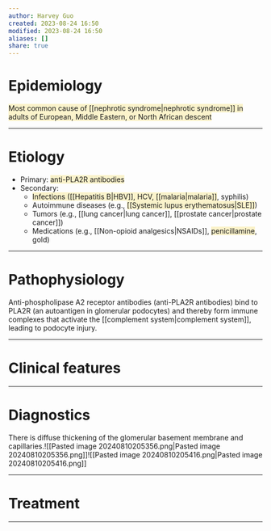 ```yaml
---
author: Harvey Guo
created: 2023-08-24 16:50
modified: 2023-08-24 16:50
aliases: []
share: true
---
```

# Epidemiology
<span style="background:rgba(240, 200, 0, 0.2)">Most common cause of [[nephrotic syndrome|nephrotic syndrome]] in adults of European, Middle Eastern, or North African descent</span>

---
# Etiology
- Primary: <span style="background:rgba(240, 200, 0, 0.2)">anti-PLA2R antibodies</span>
- Secondary:
	- <span style="background:rgba(240, 200, 0, 0.2)">Infections ([[Hepatitis B|HBV]], HCV, [[malaria|malaria]]</span>, syphilis)
	- Autoimmune diseases (e.g., <span style="background:rgba(240, 200, 0, 0.2)">[[Systemic lupus erythematosus|SLE]]</span>)
	- Tumors (e.g., [[lung cancer|lung cancer]], [[prostate cancer|prostate cancer]])
	- Medications (e.g., [[Non-opioid analgesics|NSAIDs]], <span style="background:rgba(240, 200, 0, 0.2)">penicillamine</span>, gold)

---
# Pathophysiology
Anti-phospholipase A2 receptor antibodies (anti-PLA2R antibodies) bind to PLA2R (an autoantigen in glomerular podocytes) and thereby form immune complexes that activate the [[complement system|complement system]], leading to podocyte injury.

---
# Clinical features


---
# Diagnostics
There is diffuse thickening of the glomerular basement membrane and capillaries.![[Pasted image 20240810205356.png|Pasted image 20240810205356.png]]![[Pasted image 20240810205416.png|Pasted image 20240810205416.png]]

---
# Treatment


---
